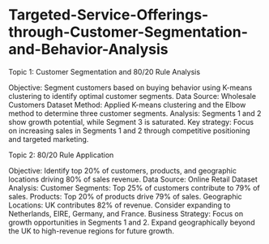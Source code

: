 # Targeted-Service-Offerings-through-Customer-Segmentation-and-Behavior-Analysis

Topic 1: Customer Segmentation and 80/20 Rule Analysis

Objective: Segment customers based on buying behavior using K-means clustering to identify optimal customer segments.
Data Source: Wholesale Customers Dataset
Method: Applied K-means clustering and the Elbow method to determine three customer segments.
Analysis: Segments 1 and 2 show growth potential, while Segment 3 is saturated. Key strategy: Focus on increasing sales in Segments 1 and 2 through competitive positioning and targeted marketing.



Topic 2: 80/20 Rule Application

Objective: Identify top 20% of customers, products, and geographic locations driving 80% of sales revenue.
Data Source: Online Retail Dataset
Analysis:
Customer Segments: Top 25% of customers contribute to 79% of sales.
Products: Top 20% of products drive 79% of sales.
Geographic Locations: UK contributes 82% of revenue. Consider expanding to Netherlands, EIRE, Germany, and France.
Business Strategy: Focus on growth opportunities in Segments 1 and 2. Expand geographically beyond the UK to high-revenue regions for future growth.
